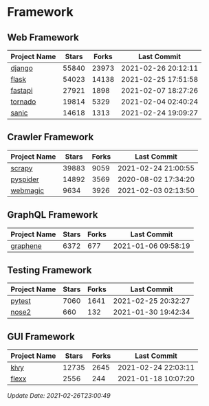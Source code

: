 # Framework

## Web Framework
| Project Name | Stars | Forks | Last Commit |
| ------------ | ----- | ----- | ----------- |
| [django](https://github.com/django/django) | 55840 | 23973 | 2021-02-26 20:12:11 |
| [flask](https://github.com/pallets/flask) | 54023 | 14138 | 2021-02-25 17:51:58 |
| [fastapi](https://github.com/tiangolo/fastapi) | 27921 | 1898 | 2021-02-07 18:27:26 |
| [tornado](https://github.com/tornadoweb/tornado) | 19814 | 5329 | 2021-02-04 02:40:24 |
| [sanic](https://github.com/sanic-org/sanic) | 14618 | 1313 | 2021-02-24 19:09:27 |

## Crawler Framework
| Project Name | Stars | Forks | Last Commit |
| ------------ | ----- | ----- | ----------- |
| [scrapy](https://github.com/scrapy/scrapy) | 39883 | 9059 | 2021-02-24 21:00:55 |
| [pyspider](https://github.com/binux/pyspider) | 14892 | 3569 | 2020-08-02 17:34:20 |
| [webmagic](https://github.com/code4craft/webmagic) | 9634 | 3926 | 2021-02-03 02:13:50 |

## GraphQL Framework
| Project Name | Stars | Forks | Last Commit |
| ------------ | ----- | ----- | ----------- |
| [graphene](https://github.com/graphql-python/graphene) | 6372 | 677 | 2021-01-06 09:58:19 |

## Testing Framework
| Project Name | Stars | Forks | Last Commit |
| ------------ | ----- | ----- | ----------- |
| [pytest](https://github.com/pytest-dev/pytest) | 7060 | 1641 | 2021-02-25 20:32:27 |
| [nose2](https://github.com/nose-devs/nose2) | 660 | 132 | 2021-01-30 19:42:34 |

## GUI Framework
| Project Name | Stars | Forks | Last Commit |
| ------------ | ----- | ----- | ----------- |
| [kivy](https://github.com/kivy/kivy) | 12735 | 2645 | 2021-02-24 22:03:11 |
| [flexx](https://github.com/flexxui/flexx) | 2556 | 244 | 2021-01-18 10:07:20 |

*Update Date: 2021-02-26T23:00:49*